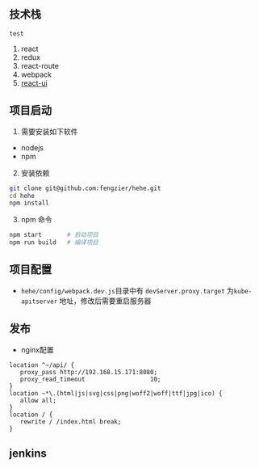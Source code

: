 ## 技术栈

`test`

1. react
2. redux
3. react-route 
4. webpack
5. [react-ui](http://lobos.github.io/react-ui/0.6/#/)

## 项目启动

1. 需要安装如下软件
- nodejs
- npm

2. 安装依赖

```bash
git clone git@github.com:fengzier/hehe.git
cd hehe
npm install 
```
3. npm 命令 

```bash
npm start       # 启动项目
npm run build   # 编译项目
``` 

## 项目配置
- `hehe/config/webpack.dev.js`目录中有 `devServer.proxy.target` 为`kube-apitserver` 地址，修改后需要重启服务器

## 发布

- nginx配置

```
location ^~/api/ {
   proxy_pass http://192.168.15.171:8080;
   proxy_read_timeout                  10;
}
location ~*\.(html|js|svg|css|png|woff2|woff|ttf|jpg|ico) {
   allow all;
}
location / {
   rewrite / /index.html break;
}
```

## jenkins
